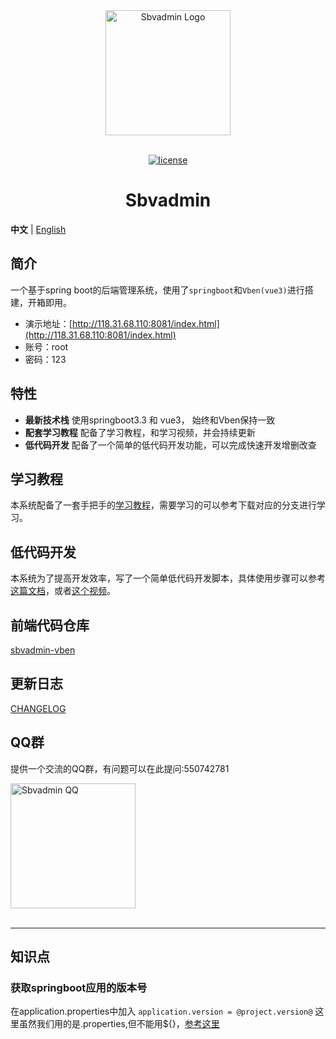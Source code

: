
<div align="center"> <a href="https://github.com/billyshen26/sbvadmin"> <img alt="Sbvadmin Logo" width="200" height="200" src="https://github.com/billyshen26/sbvadmin-vben/blob/main/public/resource/img/logo.png"> </a> <br> <br>

[![license](https://img.shields.io/github/license/anncwb/vue-vben-admin.svg)](LICENSE)

<h1>Sbvadmin</h1>
</div>

**中文** | [English](./README.en-US.md)

## 简介
一个基于spring boot的后端管理系统，使用了`springboot`和`Vben(vue3)`进行搭建，开箱即用。
- 演示地址：[http://118.31.68.110:8081/index.html](http://118.31.68.110:8081/index.html)
- 账号：root
- 密码：123

## 特性
- **最新技术栈** 使用springboot3.3 和 vue3， 始终和Vben保持一致
- **配套学习教程** 配备了学习教程，和学习视频，并会持续更新
- **低代码开发** 配备了一个简单的低代码开发功能，可以完成快速开发增删改查

## 学习教程
本系统配备了一套手把手的[学习教程](https://blog.csdn.net/F_angT/article/details/125717125)，需要学习的可以参考下载对应的分支进行学习。

## 低代码开发
本系统为了提高开发效率，写了一个简单低代码开发脚本，具体使用步骤可以参考[这篇文档](https://blog.csdn.net/F_angT/article/details/127740239)，或者[这个视频](https://www.bilibili.com/video/BV1F3411Z7BK)。

## 前端代码仓库
[sbvadmin-vben](https://github.com/billyshen26/sbvadmin-vben)

## 更新日志
[CHANGELOG](./CHANGELOG.zh_CN.md)

## QQ群
提供一个交流的QQ群，有问题可以在此提问:550742781
<div align="left">
<img alt="Sbvadmin QQ" width="200" height="200" src="https://github.com/billyshen26/sbvadmin/blob/master/qq.png"><br><br>
</div>

---

## 知识点
### 获取springboot应用的版本号
在application.properties中加入
`application.version = @project.version@`
这里虽然我们用的是.properties,但不能用${}，[参考这里](https://blog.csdn.net/qq_34730511/article/details/119380836)
